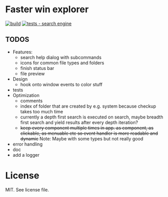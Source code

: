 # Faster win explorer
[![build](https://github.com/Khirath-bit/win-expl/actions/workflows/build.yml/badge.svg)](https://github.com/Khirath-bit/win-expl/actions/workflows/build.yml)
[![tests - search engine](https://github.com/Khirath-bit/win-expl/actions/workflows/run-tests-search-engine.yml/badge.svg)](https://github.com/Khirath-bit/win-expl/actions/workflows/run-tests-search-engine.yml)


## TODOS
- Features:
    - search help dialog with subcommands
    - icons for common file types and folders
    - finish status bar
    - file preview
- Design
    - hook onto window events to color stuff
- tests
- Optimization
    - comments
    - index of folder that are created by e.g. system because checkup takes too much time
    - currently a depth first search is executed on search, maybe breadth first search and yield results after every depth iteration?
    - ~~keep every component multiple times in app. as component, as clickable, as menuable etc so event handler is more readable and dynamic~~ Note: Maybe with some types but not really good
- error handling
- doc
- add a logger

# License
MIT. See license file.
